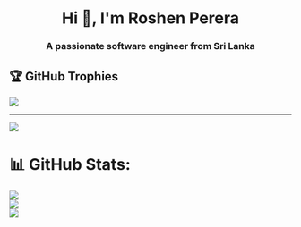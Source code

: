 <h1 align="center">Hi 👋, I'm Roshen Perera</h1>
<h3 align="center">A passionate software engineer from Sri Lanka</h3>

## 🏆 GitHub Trophies
![](https://github-profile-trophy.vercel.app/?username=Roshen-Perera&theme=radical&no-frame=false&no-bg=true&margin-w=4)

---
[![](https://visitcount.itsvg.in/api?id=Roshen-Perera&icon=0&color=0)](https://visitcount.itsvg.in)

# 📊 GitHub Stats:
![](https://github-readme-stats.vercel.app/api?username=Roshen-Perera&theme=dark&hide_border=false&include_all_commits=false&count_private=false)<br/>
![](https://github-readme-streak-stats.herokuapp.com/?user=Roshen-Perera&theme=dark&hide_border=false)<br/>
![](https://github-readme-stats.vercel.app/api/top-langs/?username=Roshen-Perera&theme=dark&hide_border=false&include_all_commits=false&count_private=false&layout=compact)



<!-- Proudly created with GPRM ( https://gprm.itsvg.in ) -->
